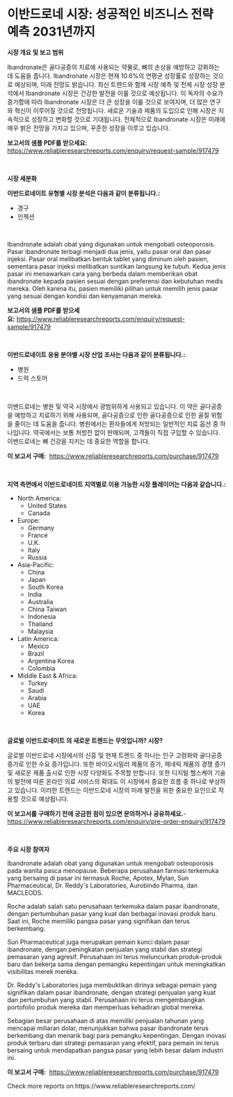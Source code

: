 <p><h1>이반드로네 시장: 성공적인 비즈니스 전략 예측 2031년까지</h1></p><p><strong>시장 개요 및 보고 범위</strong></p>
<p><p>Ibandronate은 골다공증의 치료에 사용되는 약물로, 뼈의 손상을 예방하고 강화하는 데 도움을 줍니다. Ibandronate 시장은 현재 10.6%의 연평균 성장률로 성장하는 것으로 예상되며, 미래 전망도 밝습니다. 최신 트렌드와 함께 시장 예측 및 전체 시장 성장 분석에서 Ibandronate 시장은 건강한 발전을 이룰 것으로 예상됩니다. 이 독자의 수요가 증가함에 따라 Ibandronate 시장은 더 큰 성장을 이룰 것으로 보여지며, 더 많은 연구와 혁신이 이루어질 것으로 전망됩니다. 새로운 기술과 제품의 도입으로 인해 시장은 지속적으로 성장하고 변화할 것으로 기대됩니다. 전체적으로 Ibandronate 시장은 미래에 매우 밝은 전망을 가지고 있으며, 꾸준한 성장을 이루고 있습니다.</p></p>
<p><strong>보고서의 샘플 PDF를 받으세요:</strong> <a href="https://www.reliableresearchreports.com/enquiry/request-sample/917479">https://www.reliableresearchreports.com/enquiry/request-sample/917479</a></p>
<p>&nbsp;</p>
<p><strong>시장 세분화</strong></p>
<p><strong>이반드로네이트 유형별 시장 분석은 다음과 같이 분류됩니다.:</strong></p>
<p><ul><li>경구</li><li>인젝션</li></ul></p>
<p>&nbsp;</p>
<p><p>Ibandronate adalah obat yang digunakan untuk mengobati osteoporosis. Pasar ibandronate terbagi menjadi dua jenis, yaitu pasar oral dan pasar injeksi. Pasar oral melibatkan bentuk tablet yang diminum oleh pasien, sementara pasar injeksi melibatkan suntikan langsung ke tubuh. Kedua jenis pasar ini menawarkan cara yang berbeda dalam memberikan obat ibandronate kepada pasien sesuai dengan preferensi dan kebutuhan medis mereka. Oleh karena itu, pasien memiliki pilihan untuk memilih jenis pasar yang sesuai dengan kondisi dan kenyamanan mereka.</p></p>
<p><strong>보고서의 샘플 PDF를 받으세요:</strong>&nbsp;<a href="https://www.reliableresearchreports.com/enquiry/request-sample/917479">https://www.reliableresearchreports.com/enquiry/request-sample/917479</a></p>
<p>&nbsp;</p>
<p><strong> 이반드로네이트 응용 분야별 시장 산업 조사는 다음과 같이 분류됩니다.:</strong></p>
<p><ul><li>병원</li><li>드럭 스토어</li></ul></p>
<p>&nbsp;</p>
<p><p>이밴드로네는 병원 및 약국 시장에서 광범위하게 사용되고 있습니다. 이 약은 골다공증을 예방하고 치료하기 위해 사용되며, 골다공증으로 인한 골다공증으로 인한 골절 위험을 줄이는 데 도움을 줍니다. 병원에서는 환자들에게 처방되는 일반적인 치료 옵션 중 하나입니다. 약국에서는 보통 처방전 없이 판매되며, 고객들이 직접 구입할 수 있습니다. 이밴드로네는 뼈 건강을 지키는 데 중요한 역할을 합니다.</p></p>
<p><strong>이 보고서 구매:</strong>&nbsp; <a href="https://www.reliableresearchreports.com/purchase/917479">https://www.reliableresearchreports.com/purchase/917479</a></p>
<p>&nbsp;</p>
<p><strong>지역 측면에서 이반드로네이트 지역별로 이용 가능한 시장 플레이어는 다음과 같습니다.:</strong></p>
<p><ul>
    <li>
        North America:
        <ul>
            <li>United States</li>
            <li>Canada</li>
        </ul>
    </li>
    <li>
        Europe:
        <ul>
            <li>Germany</li>
            <li>France</li>
            <li>U.K.</li>
            <li>Italy</li>
            <li>Russia</li>
        </ul>
    </li>
    <li>
        Asia-Pacific:
        <ul>
            <li>China</li>
            <li>Japan</li>
            <li>South Korea</li>
            <li>India</li>
            <li>Australia</li>
            <li>China Taiwan</li>
            <li>Indonesia</li>
            <li>Thailand</li>
            <li>Malaysia</li>
        </ul>
    </li>
    <li>
        Latin America:
        <ul>
            <li>Mexico</li>
            <li>Brazil</li>
            <li>Argentina Korea</li>
            <li>Colombia</li>
        </ul>
    </li>
    <li>
        Middle East & Africa:
        <ul>
            <li>Turkey</li>
            <li>Saudi</li>
            <li>Arabia</li>
            <li>UAE</li>
            <li>Korea</li>
        </ul>
    </li>
    </ul></p>
<p>&nbsp;</p>
<p><strong>글로벌 이반드로네이트 의 새로운 트렌드는 무엇입니까? 시장?</strong></p>
<p><p>글로벌 이반드로네 시장에서의 신흥 및 현재 트렌드 중 하나는 인구 고령화와 골다공증 증가로 인한 수요 증가입니다. 또한 바이오시밀러 제품의 증가, 제네릭 제품의 경쟁 증가 및 새로운 제품 출시로 인한 시장 다양화도 주목할 만합니다. 또한 디지털 헬스케어 기술의 발전에 따른 온라인 의료 서비스의 확대도 이 시장에서 중요한 흐름 중 하나로 부상하고 있습니다. 이러한 트렌드는 이반드로네 시장의 미래 발전을 위한 중요한 요인으로 작용할 것으로 예상됩니다.</p></p>
<p><strong>이 보고서를 구매하기 전에 궁금한 점이 있으면 문의하거나 공유하세요.</strong>- <a href="https://www.reliableresearchreports.com/enquiry/pre-order-enquiry/917479">https://www.reliableresearchreports.com/enquiry/pre-order-enquiry/917479</a></p>
<p>&nbsp;</p>
<p><strong>주요 시장 참여자</strong></p>
<p><p>Ibandronate adalah obat yang digunakan untuk mengobati osteoporosis pada wanita pasca menopause. Beberapa perusahaan farmasi terkemuka yang bersaing di pasar ini termasuk Roche, Apotex, Mylan, Sun Pharmaceutical, Dr. Reddy's Laboratories, Aurobindo Pharma, dan MACLEODS.</p><p>Roche adalah salah satu perusahaan terkemuka dalam pasar ibandronate, dengan pertumbuhan pasar yang kuat dan berbagai inovasi produk baru. Saat ini, Roche memiliki pangsa pasar yang signifikan dan terus berkembang.</p><p>Sun Pharmaceutical juga merupakan pemain kunci dalam pasar ibandronate, dengan peningkatan penjualan yang stabil dan strategi pemasaran yang agresif. Perusahaan ini terus meluncurkan produk-produk baru dan bekerja sama dengan pemangku kepentingan untuk meningkatkan visibilitas merek mereka.</p><p>Dr. Reddy's Laboratories juga membuktikan dirinya sebagai pemain yang signifikan dalam pasar ibandronate, dengan strategi penjualan yang kuat dan pertumbuhan yang stabil. Perusahaan ini terus mengembangkan portofolio produk mereka dan memperluas kehadiran global mereka.</p><p>Sebagian besar perusahaan di atas memiliki penjualan tahunan yang mencapai miliaran dolar, menunjukkan bahwa pasar ibandronate terus berkembang dan menarik bagi para pemangku kepentingan. Dengan inovasi produk terbaru dan strategi pemasaran yang efektif, para pemain ini terus bersaing untuk mendapatkan pangsa pasar yang lebih besar dalam industri ini.</p></p>
<p><strong>이 보고서 구매:</strong>&nbsp;&nbsp;<a href="https://www.reliableresearchreports.com/purchase/917479">https://www.reliableresearchreports.com/purchase/917479</a></p>
<p>Check more reports on https://www.reliableresearchreports.com/</p>
